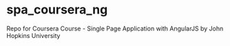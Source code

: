 # spa_coursera_ng
Repo for Coursera Course - Single Page Application with AngularJS by John Hopkins University 
